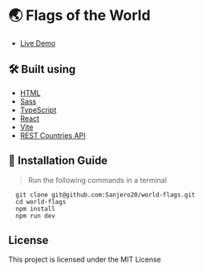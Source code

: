 # <a name="title"> :earth_asia: Flags of the World  </a>   

- [Live Demo](https://sanjero20.github.io/world-flags/)

## <a name="tech"> </a> :hammer_and_wrench: Built using 

- [HTML](https://html.com/)
- [Sass](https://sass-lang.com/)
- [TypeScript](https://www.typescriptlang.org/)
- [React](https://beta.reactjs.org/)
- [Vite](https://vitejs.dev/)
- [REST Countries API](https://restcountries.com/)

## <a name="install"></a> :open_book: Installation Guide

> Run the following commands in a terminal

```
  git clone git@github.com:Sanjero20/world-flags.git
  cd world-flags
  npm install
  npm run dev
```

## <a name="license"></a> License

This project is licensed under the MIT License
